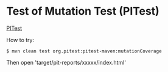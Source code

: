 # Test of Mutation Test (PITest)


[PITest](https://pitest.org/)

How to try:

```
$ mvn clean test org.pitest:pitest-maven:mutationCoverage
```

Then open 'target/pit-reports/xxxxx/index.html'




